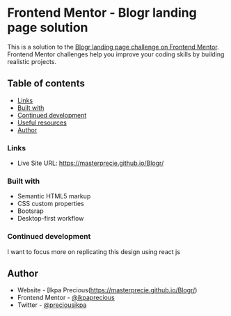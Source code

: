 # Frontend Mentor - Blogr landing page solution

This is a solution to the [Blogr landing page challenge on Frontend Mentor](https://www.frontendmentor.io/challenges/blogr-landing-page-EX2RLAApP). Frontend Mentor challenges help you improve your coding skills by building realistic projects. 

## Table of contents

  - [Links](#links)
  - [Built with](#built-with)
  - [Continued development](#continued-development)
  - [Useful resources](#useful-resources)
- [Author](#author)

### Links

- Live Site URL: https://masterprecie.github.io/Blogr/

### Built with

- Semantic HTML5 markup
- CSS custom properties
- Bootsrap
- Desktop-first workflow

### Continued development
I want to focus more on replicating this design using react js 

## Author

- Website - [Ikpa Precious(https://masterprecie.github.io/Blogr/)
- Frontend Mentor - [@ikpaprecious](https://www.frontendmentor.io/profile/@Masterprecie)
- Twitter - [@preciousikpa](https://www.twitter.com/preciousikpa)
